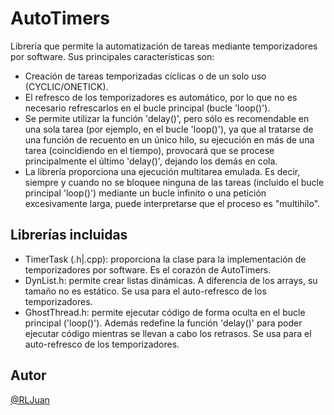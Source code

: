 # AutoTimers

Librería que permite la automatización de tareas mediante temporizadores por software. Sus principales características son:

- Creación de tareas temporizadas cíclicas o de un solo uso (CYCLIC/ONETICK).
- El refresco de los temporizadores es automático, por lo que no es necesario refrescarlos en el bucle principal (bucle 'loop()').
- Se permite utilizar la función 'delay()', pero sólo es recomendable en una sola tarea (por ejemplo, en el bucle 'loop()'), ya que al tratarse de una función de recuento en un único hilo, su ejecución en más de una tarea (coincidiendo en el tiempo), provocará que se procese principalmente el último 'delay()', dejando los demás en cola.
- La librería proporciona una ejecución multitarea emulada. Es decir, siempre y cuando no se bloquee ninguna de las tareas (incluido el bucle principal 'loop()') mediante un bucle infinito o una petición excesivamente larga, puede interpretarse que el proceso es "multihilo".

## Librerías incluidas
- TimerTask (.h|.cpp): proporciona la clase para la implementación de temporizadores por software. Es el corazón de AutoTimers.
- DynList.h: permite crear listas dinámicas. A diferencia de los arrays, su tamaño no es estático. Se usa para el auto-refresco de los temporizadores.
- GhostThread.h: permite ejecutar código de forma oculta en el bucle principal ('loop()'). Además redefine la función 'delay()' para poder ejecutar código mientras se llevan a cabo los retrasos. Se usa para el auto-refresco de los temporizadores.

## Autor
[@RLJuan](https://github.com/RLJuan)

